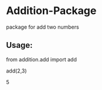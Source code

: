 # Addition-Package
package for add two numbers


## Usage:
from addition.add import add

add(2,3)

5